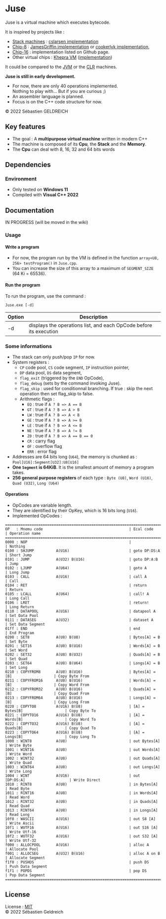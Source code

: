 # Juse

Juse is a virtual machine which executes bytecode.

It is inspired by projects like :

- [Stack machines](https://en.wikipedia.org/wiki/Stack_machine) : [cslarsen implementation](https://github.com/cslarsen/stack-machine)
- [Chip-8](https://fr.wikipedia.org/wiki/CHIP-8) : [JamesGriffin implementation](https://github.com/JamesGriffin/CHIP-8-Emulator) or [cookerlyk implementation](https://github.com/cookerlyk/Chip8),
- [Chip-16](https://github.com/chip16/chip16) : implementation listed on Github page.
- Other virtual chips : [Khepra VM](https://github.com/tykel/khepra-vm) ([implementation](https://github.com/tykel/qpra))

It could be compared to the [JVM](https://en.wikipedia.org/wiki/Java_virtual_machine) or the [CLR](https://en.wikipedia.org/wiki/Common_Language_Runtime) machines.

**Juse is still in early development.**

- For now, there are only 40 operations implemented.  
    Nothing to play with... But if you are curious ;)
- An assembler language is planned.
- Focus is on the C++ code structure for now.

&copy; 2022 Sébastien GELDREICH

## Key features

- The goal : A **multipurpose virtual machine** written in modern C++
- The machine is composed of its **Cpu**, the **Stack** and the **Memory**.
- The **Cpu** can deal with 8, 16, 32 and 64 bits words

## Dependencies

### Environment

* Only tested on **Windows 11**
* Compiled with **Visual C++ 2022**

## Documentation

IN PROGRESS (will be moved in the wiki)

### Usage

#### Write a program

- For now, the program run by the VM is defined in the function `array<U8, 256> testProgram()` in `Juse.cpp`.
- You can increase the size of this array to a maximum of `SEGMENT_SIZE` (64 Ki = 65536).

#### Run the program

To run the program, use the command :
```
Juse.exe [-d]
```
| Option | Description                                                        |
|--------|--------------------------------------------------------------------|
| -d     | displays the operations list, and each OpCode before its execution |

### Some informations

- The stack can only push/pop `IP` for now.
- System registers :
    - `CP` code pool, `CS` code segment, `IP` instruction pointer,
    - `DP` data pool, `DS` data segment,
    - `flag_exit` (triggered by the `END` OpCode),
    - `flag_debug` (sets by the command invoking Juse).
    - `flag_skip` : used for conditionnal branching. If true : skip the next operation then set flag_skip to false.
    - Arithmetic flags :
        - `EQ` : true if `A ? B => A == B`
        - `GT` : true if `A ? B => A > B`
        - `LW` : true if `A ? B => A < B`
        - `GE` : true if `A ? B => A >= B`
        - `LE` : true if `A ? B => A <= B`
        - `NE` : true if `A ? B => A != B`
        - `Z0` : true if `A ? B => A == B == 0`
        - `CR` : carry flag
        - `OF` : overflow flag
        - `ERR` : error flag
- Addresses are 64 bits long (`U64`), the memory is chunked as : `Pool[U16]:Segment[U32]:U8[U16]`
- **One `Segment` is 64KiB**. It is the smallest amount of memory a program takes.
- **256 general purpose registers** of each type : `Byte (U8)`, `Word (U16)`, `Quad (U32)`, `Long (U64)`

#### Operations 

- OpCodes are variable length.
- They are identified by their OpKey, which is 16 bits long (`U16`).
- Implemented OpCodes :
```
===============================================================================================================
OP   : Mnemu code                                       | Ecal code                        | Operation name
===============================================================================================================
0000 : NOP                                              |                                  | Nothing
0100 : SHJUMP          A(U16)                           | goto DP:DS:A                     | Short Jump
0101 : JUMP            A(U32) B(U16)                    | goto DP:A:B                      | Jump
0102 : LJUMP           A(U64)                           | goto A                           | Long Jump
0103 : CALL            A(U16)                           | call A                           | Call
0104 : RET                                              | return                           | Return
0105 : LCALL           A(U64)                           | call! A                          | Long Call
0106 : LRET                                             | return!                          | Long Return
0110 : DATAPOOL        A(U16)                           | datapool A                       | Set Data Pool
0111 : DATASEG         A(U32)                           | dataset A                        | Set Data Segment
01ff : END                                              | end                              | End Program
0200 : SET8            A(U8) B(U8)                      | Bytes[A] = B                     | Set Byte
0201 : SET16           A(U8) B(U16)                     | Words[A] = B                     | Set Word
0202 : SET32           A(U8) B(U32)                     | Quads[A] = B                     | Set Quad
0203 : SET64           A(U8) B(U64)                     | Longs[A] = B                     | Set Long
0210 : COPYFROM8       A(U8) B(U16)                     | Bytes[A] = [B]                   | Copy Byte From
0211 : COPYFROM16      A(U8) B(U16)                     | Words[A] = [B]                   | Copy Word From
0212 : COPYFROM32      A(U8) B(U16)                     | Quads[A] = [B]                   | Copy Quad From
0213 : COPYFROM64      A(U8) B(U16)                     | Longs[A] = [B]                   | Copy Long From
0220 : COPYTO8         A(U16) B(U8)                     | [A] = Bytes[B]                   | Copy Byte To
0221 : COPYTO16        A(U16) B(U8)                     | [A] = Words[B]                   | Copy Word To
0222 : COPYTO32        A(U16) B(U8)                     | [A] = Quads[B]                   | Copy Quad To
0223 : COPYTO64        A(U16) B(U8)                     | [A] = Longs[B]                   | Copy Long To
1000 : WINT8           A(U8)                            | out Bytes[A]                     | Write Byte
1001 : WINT16          A(U8)                            | out Words[A]                     | Write Word
1002 : WINT32          A(U8)                            | out Quads[A]                     | Write Quad
1003 : WINT64          A(U8)                            | out Longs[A]                     | Write Long
1004 : WINT            A(U16)                           | out [DP:DS:A]                    | Write Direct
1010 : RINT8           A(U8)                            | in Bytes[A]                      | Read Byte
1011 : RINT16          A(U8)                            | in Words[A]                      | Read Word
1012 : RINT32          A(U8)                            | in Quads[A]                      | Read Quad
1013 : RINT64          A(U8)                            | in Longs[A]                      | Read Long
10f0 : WASCII          A(U16)                           | out S8 [A]                       | Write Ascii
10f1 : WUTF16          A(U16)                           | out S16 [A]                      | Write Utf-16
10f2 : WUTF32          A(U16)                           | out S32 [A]                      | Write Utf-32
f000 : ALLOCPOOL       A(U16)                           | alloc A                          | Allocate Pool
f001 : ALLOCSEG        A(U32) B(U16)                    | alloc A on B                     | Allocate Segment
f1f0 : PUSHDS                                           | push DS                          | Push Data Segment
f1f1 : POPDS                                            | pop DS                           | Pop Data Segment
===============================================================================================================
```

## License

License : [MIT](LICENSE)  
&copy; 2022 Sébastien Geldreich
